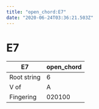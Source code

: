 ```yaml
---
title: "open_chord:E7"
date: "2020-06-24T03:36:21.503Z"
---
```


# E7
E7 | open_chord
--- | ---
Root string | 6
V of | A
Fingering | 020100
